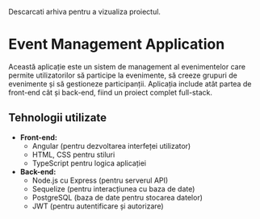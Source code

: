 Descarcati arhiva pentru a vizualiza proiectul.
# Event Management Application

Această aplicație este un sistem de management al evenimentelor care permite utilizatorilor să participe la evenimente, să creeze grupuri de evenimente și să gestioneze participanții. Aplicația include atât partea de front-end cât și back-end, fiind un proiect complet full-stack.

## Tehnologii utilizate

- **Front-end:**
  - Angular (pentru dezvoltarea interfeței utilizator)
  - HTML, CSS pentru stiluri
  - TypeScript pentru logica aplicației
- **Back-end:**
  - Node.js cu Express (pentru serverul API)
  - Sequelize (pentru interacțiunea cu baza de date)
  - PostgreSQL (baza de date pentru stocarea datelor)
  - JWT (pentru autentificare și autorizare)
